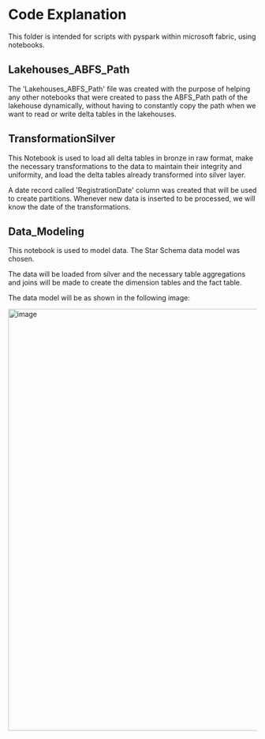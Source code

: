 # Code Explanation

This folder is intended for scripts with pyspark within microsoft fabric, using notebooks.

## Lakehouses_ABFS_Path

The 'Lakehouses_ABFS_Path' file was created with the purpose of helping any other notebooks that were created to pass the ABFS_Path path of the lakehouse dynamically,
without having to constantly copy the path when we want to read or write delta tables in the lakehouses.

## TransformationSilver

This Notebook is used to load all delta tables in bronze in raw format, 
make the necessary transformations to the data to maintain their integrity and uniformity, and load the delta tables already transformed into silver layer.

A date record called 'RegistrationDate' column was created that will be used to create partitions. Whenever new data is inserted to be processed, we will know the date of the transformations.


## Data_Modeling

This notebook is used to model data. The Star Schema data model was chosen. 

The data will be loaded from silver and the necessary table aggregations and joins will be made to create the dimension tables and the fact table. 

The data model will be as shown in the following image:


<img width="854" alt="image" src="https://github.com/user-attachments/assets/1b446c3e-e5b2-43fa-ad95-11f3eb7304c0" />

